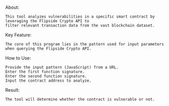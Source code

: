 About:

    This tool analyzes vulnerabilities in a specific smart contract by leveraging the Flipside Crypto API to 
    filter relevant transaction data from the vast blockchain dataset.

Key Feature:

    The core of this program lies in the pattern used for input parameters when querying the Flipside Crypto API.

How to Use:

    Provide the input pattern (JavaScript) from a URL.
    Enter the first function signature.
    Enter the second function signature.
    Input the contract address to analyze.

Result:

    The tool will determine whether the contract is vulnerable or not.
